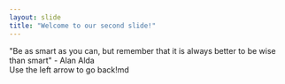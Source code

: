 ```yaml
---
layout: slide
title: "Welcome to our second slide!"
---
```

"Be as smart as you can, but remember that it is always better to be wise than smart" - Alan Alda
<br>Use the left arrow to go back!md
